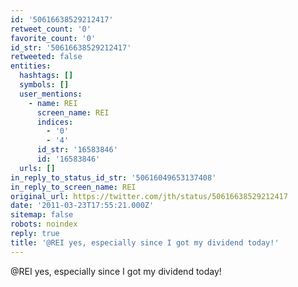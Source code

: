 ```yaml
---
id: '50616638529212417'
retweet_count: '0'
favorite_count: '0'
id_str: '50616638529212417'
retweeted: false
entities:
  hashtags: []
  symbols: []
  user_mentions:
    - name: REI
      screen_name: REI
      indices:
        - '0'
        - '4'
      id_str: '16583846'
      id: '16583846'
  urls: []
in_reply_to_status_id_str: '50616049653137408'
in_reply_to_screen_name: REI
original_url: https://twitter.com/jth/status/50616638529212417
date: '2011-03-23T17:55:21.000Z'
sitemap: false
robots: noindex
reply: true
title: '@REI yes, especially since I got my dividend today!'
---
```


@REI yes, especially since I got my dividend today!